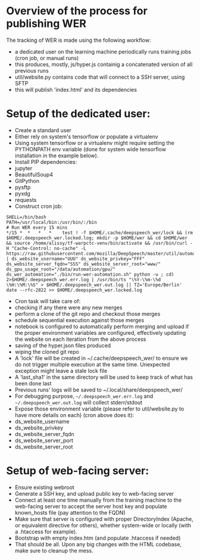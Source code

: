 Overview of the process for publishing WER
==========================================

The tracking of WER is made using the following workflow:
* a dedicated user on the learning machine periodically runs training jobs (cron
  job, or manual runs)
* this produces, mostly, js/hyper.js containig a concatenated version of all
  previous runs
* util/website.py contains code that will connect to a SSH server, using SFTP
* this will publish 'index.html' and its dependencies

# Setup of the dedicated user:

* Create a standard user
* Either rely on system's tensorflow or populate a virtualenv
* Using system tensorflow or a virtualenv might require setting the PYTHONPATH
  env variable (done for system wide tensorflow installation in the example
  below).
* Install PIP dependencies:
 * jupyter
 * BeautifulSoup4
 * GitPython
 * pysftp
 * pyxdg
 * requests
* Construct cron job:
```
SHELL=/bin/bash
PATH=/usr/local/bin:/usr/bin/:/bin
# Run WER every 15 mins
*/15 *  *   *   *    test ! -f $HOME/.cache/deepspeech_wer/lock && (rm $HOME/.deepspeech_wer.locked.log; mkdir -p $HOME/wer && cd $HOME/wer && source /home/alissy/tf-warpctc-venv/bin/activate && /usr/bin/curl -H "Cache-Control: no-cache" -L https://raw.githubusercontent.com/mozilla/DeepSpeech/master/util/automation.py | ds_website_username="UUU" ds_website_privkey="FFF" ds_website_server_fqdn="SSS" ds_website_server_root="www/" ds_gpu_usage_root="/data/automation/gpu/" ds_wer_automation="./bin/run-wer-automation.sh" python -u ; cd) 2>$HOME/.deepspeech_wer.err.log | /usr/bin/ts "\%Y-\%m-\%d \%H:\%M:\%S" > $HOME/.deepspeech_wer.out.log || TZ='Europe/Berlin' date --rfc-2822 >> $HOME/.deepspeech_wer.locked.log
```
* Cron task will take care of:
 * checking if any there were any new merges
 * perform a clone of the git repo and checkout those merges
 * schedule sequential execution against those merges
 * notebook is configured to automatically perform merging and upload if
   the proper environment variables are configured, effectively updating the
   website on each iteration from the above process
 * saving of the hyper.json files produced
 * wiping the cloned git repo
* A 'lock' file will be created in ~/.cache/deepspeech_wer/ to ensure we do not
  trigger multiple execution at the same time. Unexpected exception might leave
  a stale lock file
* A 'last_sha1' in the same directory will be used to keep track of what has
  been done last
* Previous runs' logs will be saved to ~/.local/share/deepspeech_wer/
* For debugging purpose, `~/.deepspeech_wer.err.log` and `~/.deepspeech_wer.out.log`
  will collect stderr/stdout
* Expose those environment variable (please refer to util/website.py to have
  more details on each) (cron above does it):
 * ds_website_username
 * ds_website_privkey
 * ds_website_server_fqdn
 * ds_website_server_port
 * ds_website_server_root

# Setup of web-facing server:

* Ensure existing webroot
* Generate a SSH key, and upload public key to web-facing server
* Connect at least one time manually from the training machine to the web-facing
  server to accept the server host key and populate known_hosts file (pay
  attention to the FQDN)
* Make sure that server is configured with proper DirectoryIndex (Apache, or
  equivalent directive for others), whether system-wide or locally (with a
  .htaccess for example).
* Bootstrap with empty index.htm (and populate .htaccess if needed)
* That should be all. Upon any big changes with the HTML codebase, make sure to
  cleanup the mess.
